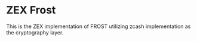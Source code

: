 # ZEX Frost

This is the ZEX implementation of FROST utilizing zcash implementation as the cryptography layer.